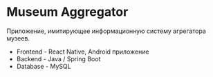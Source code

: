 # Museum Aggregator
Приложение, имитирующее информационную систему агрегатора музеев.
- Frontend - React Native, Android приложение
- Backend - Java / Spring Boot
- Database - MySQL
